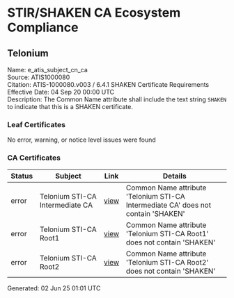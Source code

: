 # STIR/SHAKEN CA Ecosystem Compliance

## Telonium

Name: e_atis_subject_cn_ca\
Source: ATIS1000080\
Citation: ATIS-1000080.v003 / 6.4.1 SHAKEN Certificate Requirements\
Effective Date: 04 Sep 20 00:00 UTC\
Description: The Common Name attribute shall include the text string `SHAKEN` to indicate that this is a SHAKEN certificate.

### Leaf Certificates

No error, warning, or notice level issues were found

### CA Certificates

| Status | Subject | Link | Details |
|--------|---------|------|---------|
| error | Telonium STI-CA Intermediate CA | [view](../../CERTS/7c701216e591c9a3b84550ff46566dd420c7f182eb3cfc5abe5739cdbe271169/README.md) | Common Name attribute 'Telonium STI-CA Intermediate CA' does not contain 'SHAKEN' |
| error | Telonium STI-CA Root1 | [view](../../CERTS/96c66865ce5558c2ce3723c0b414538fcacadcd0f3286108fef57dc447f122f9/README.md) | Common Name attribute 'Telonium STI-CA Root1' does not contain 'SHAKEN' |
| error | Telonium STI-CA Root2 | [view](../../CERTS/a58b27999411d3d54121d4eadc82aa128be1fef96cda3029b2015677188ea40b/README.md) | Common Name attribute 'Telonium STI-CA Root2' does not contain 'SHAKEN' |


Generated: 02 Jun 25 01:01 UTC
